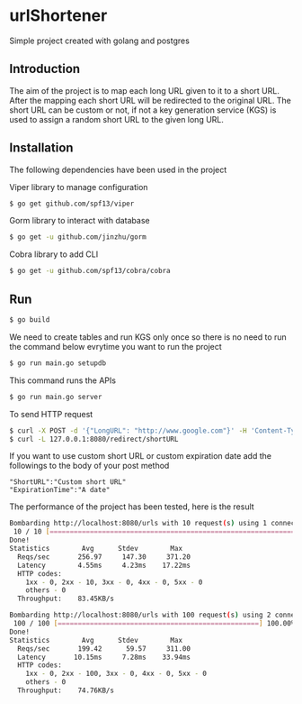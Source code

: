 # urlShortener

Simple project created with golang and postgres

## Introduction

The aim of the project is to map each long URL given to it to a short URL. After the mapping each short URL
will be redirected to the original URL.
The short URL can be custom or not, if not a key generation service (KGS) is used to assign a random 
short URL to the given long URL.

## Installation

The following dependencies have been used in the project

Viper library to manage configuration

```sh
$ go get github.com/spf13/viper
```

Gorm library to interact with database

```sh
$ go get -u github.com/jinzhu/gorm
```

Cobra library to add CLI

```sh
$ go get -u github.com/spf13/cobra/cobra
```

## Run

```sh
$ go build
```
We need to create tables and run KGS only once so there is no need to run the command below evrytime 
you want to run the project

```sh
$ go run main.go setupdb
```
This command runs the APIs

```sh
$ go run main.go server
```

To send HTTP request 

```sh
$ curl -X POST -d '{"LongURL": "http://www.google.com"}' -H 'Content-Type: application/json' 127.0.0.1:8080/urls
$ curl -L 127.0.0.1:8080/redirect/shortURL
```
If you want to use custom short URL or custom expiration date add the followings to the body of 
your post method

```
"ShortURL":"Custom short URL"
"ExpirationTime":"A date"
```
The performance of the project has been tested, here is the result

```sh
Bombarding http://localhost:8080/urls with 10 request(s) using 1 connection(s)
 10 / 10 [========================================================================================================================================================================================] 100.00% 47/s 0s
Done!
Statistics        Avg      Stdev        Max
  Reqs/sec       256.97     147.30     371.20
  Latency        4.55ms     4.23ms    17.22ms
  HTTP codes:
    1xx - 0, 2xx - 10, 3xx - 0, 4xx - 0, 5xx - 0
    others - 0
  Throughput:    83.45KB/s

```
```sh
Bombarding http://localhost:8080/urls with 100 request(s) using 2 connection(s)
 100 / 100 [==================================================] 100.00% 166/s 0s
Done!
Statistics        Avg      Stdev        Max
  Reqs/sec       199.42      59.57     311.00
  Latency       10.15ms     7.28ms    33.94ms
  HTTP codes:
    1xx - 0, 2xx - 100, 3xx - 0, 4xx - 0, 5xx - 0
    others - 0
  Throughput:    74.76KB/s

```
